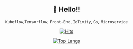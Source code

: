 <div align=center>
  
## 👋 Hello!!<br />
`Kubeflow`,`Tensorflow`, `Front-End`, `IoTivity`, `Go`, `Microservice`
<br />
<div align=center>

[![Hits](https://hits.seeyoufarm.com/api/count/incr/badge.svg?url=https%3A%2F%2Fgithub.com%2yklovejesus)](https://hits.seeyoufarm.com) 

[![Top Langs](https://github-readme-stats.vercel.app/api/top-langs/?username=GloryKim&layout=compact)](https://github.com/anuraghazra/github-readme-stats)
</div>



